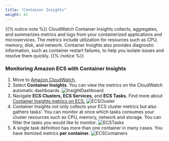 ```yaml
---
title: "Container Insights"
weight: 41
---
```


{{% notice note %}}
CloudWatch Container Insights collects, aggregates, and summarizes metrics and logs from your containerized applications and microservices. The metrics include utilization for resources such as CPU, memory, disk, and network. Container Insights also provides diagnostic information, such as container restart failures, to help you isolate issues and resolve them quickly. 
{{% /notice %}}
<!---You can also set CloudWatch alarms on metrics that Container Insights collects.--->

### Monitoring Amazon ECS with Container Insights
1.	Move to [Amazon CloudWatch.](https://console.aws.amazon.com/cloudwatch)
2.	Select **Container Insights**. You can view the metrics on the CloudWatch automatic dashboards.
![InsightDashboard](/images/monitoring/container_insight_1.png)
3.	Navigate **ECS Clusters, ECS Services**, and **ECS Tasks.** Find more about [Container Insights metrics on ECS.](https://docs.aws.amazon.com/ko_kr/AmazonCloudWatch/latest/monitoring/Container-Insights-metrics-ECS.html)
![ECSCluster](/images/monitoring/container_insight_2.png)
1. Container Insights not only collects your ECS cluster metrics but also gathers tasks’. You can monitor at once which tasks consumes your cluster resources such as CPU, memory, network and storage. You can filter the tasks you would like to monitor. 
![ECSTasks](/images/monitoring/container_insight_3.png)
1. A single task definition has more than one container in many cases. You have itemized metrics **per container.** 
![ECSContainers](/images/monitoring/container_insights_4.png)
